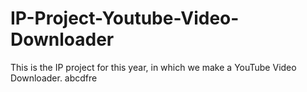 # IP-Project-Youtube-Video-Downloader
This is the IP project for this year, in which we make a YouTube Video Downloader.
abcdfre
